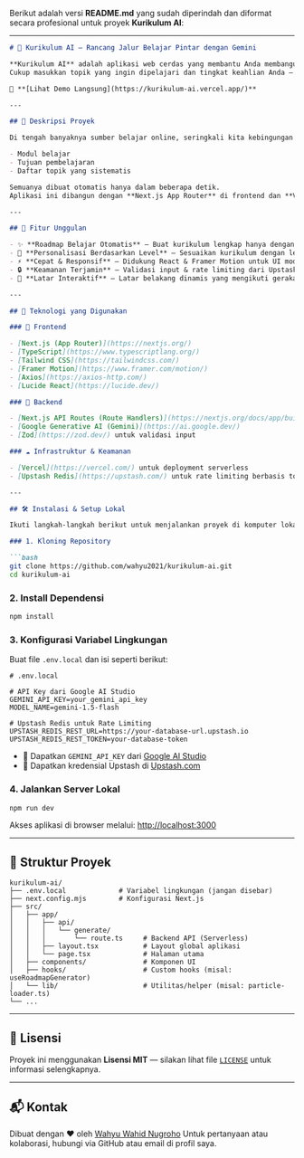 Berikut adalah versi **README.md** yang sudah diperindah dan diformat secara profesional untuk proyek **Kurikulum AI**:

---

````markdown
# 🌟 Kurikulum AI — Rancang Jalur Belajar Pintar dengan Gemini

**Kurikulum AI** adalah aplikasi web cerdas yang membantu Anda membangun *roadmap* atau kurikulum belajar yang **dipersonalisasi** secara instan, berkat kekuatan **Google Generative AI (Gemini)**.  
Cukup masukkan topik yang ingin dipelajari dan tingkat keahlian Anda — aplikasi akan menyusun jalur belajar yang **terstruktur, efisien, dan sesuai kebutuhan** Anda.

🔗 **[Lihat Demo Langsung](https://kurikulum-ai.vercel.app/)**

---

## 📌 Deskripsi Proyek

Di tengah banyaknya sumber belajar online, seringkali kita kebingungan untuk memulai. **Kurikulum AI hadir sebagai solusi**, menyediakan roadmap yang jelas dan terorganisir, lengkap dengan:

- Modul belajar
- Tujuan pembelajaran
- Daftar topik yang sistematis

Semuanya dibuat otomatis hanya dalam beberapa detik.  
Aplikasi ini dibangun dengan **Next.js App Router** di frontend dan **Vercel Serverless Functions** di backend, menjadikannya ringan, cepat, dan aman.

---

## 🚀 Fitur Unggulan

- ✨ **Roadmap Belajar Otomatis** — Buat kurikulum lengkap hanya dengan satu klik
- 👤 **Personalisasi Berdasarkan Level** — Sesuaikan kurikulum dengan level: *Pemula*, *Menengah*, atau *Mahir*
- ⚡ **Cepat & Responsif** — Didukung React & Framer Motion untuk UI modern dan interaktif
- 🔒 **Keamanan Terjamin** — Validasi input & rate limiting dari Upstash Redis
- 🎨 **Latar Interaktif** — Latar belakang dinamis yang mengikuti gerakan mouse pengguna

---

## 🧰 Teknologi yang Digunakan

### 🔹 Frontend

- [Next.js (App Router)](https://nextjs.org/)
- [TypeScript](https://www.typescriptlang.org/)
- [Tailwind CSS](https://tailwindcss.com/)
- [Framer Motion](https://www.framer.com/motion/)
- [Axios](https://axios-http.com/)
- [Lucide React](https://lucide.dev/)

### 🔸 Backend

- [Next.js API Routes (Route Handlers)](https://nextjs.org/docs/app/building-your-application/routing/route-handlers)
- [Google Generative AI (Gemini)](https://ai.google.dev/)
- [Zod](https://zod.dev/) untuk validasi input

### ☁️ Infrastruktur & Keamanan

- [Vercel](https://vercel.com/) untuk deployment serverless
- [Upstash Redis](https://upstash.com/) untuk rate limiting berbasis token

---

## 🛠️ Instalasi & Setup Lokal

Ikuti langkah-langkah berikut untuk menjalankan proyek di komputer lokal Anda:

### 1. Kloning Repository

```bash
git clone https://github.com/wahyu2021/kurikulum-ai.git
cd kurikulum-ai
````

### 2. Install Dependensi

```bash
npm install
```

### 3. Konfigurasi Variabel Lingkungan

Buat file `.env.local` dan isi seperti berikut:

```env
# .env.local

# API Key dari Google AI Studio
GEMINI_API_KEY=your_gemini_api_key
MODEL_NAME=gemini-1.5-flash

# Upstash Redis untuk Rate Limiting
UPSTASH_REDIS_REST_URL=https://your-database-url.upstash.io
UPSTASH_REDIS_REST_TOKEN=your-database-token
```

* 🔑 Dapatkan `GEMINI_API_KEY` dari [Google AI Studio](https://aistudio.google.com/app/apikey)
* 🔐 Dapatkan kredensial Upstash di [Upstash.com](https://upstash.com/)

### 4. Jalankan Server Lokal

```bash
npm run dev
```

Akses aplikasi di browser melalui: [http://localhost:3000](http://localhost:3000)

---

## 📁 Struktur Proyek

```
kurikulum-ai/
├── .env.local             # Variabel lingkungan (jangan disebar)
├── next.config.mjs        # Konfigurasi Next.js
├── src/
│   ├── app/
│   │   ├── api/
│   │   │   └── generate/
│   │   │       └── route.ts     # Backend API (Serverless)
│   │   ├── layout.tsx           # Layout global aplikasi
│   │   └── page.tsx             # Halaman utama
│   ├── components/              # Komponen UI
│   ├── hooks/                   # Custom hooks (misal: useRoadmapGenerator)
│   └── lib/                     # Utilitas/helper (misal: particle-loader.ts)
└── ...
```

---

## 📄 Lisensi

Proyek ini menggunakan **Lisensi MIT** — silakan lihat file [`LICENSE`](./LICENSE) untuk informasi selengkapnya.

---

## 📬 Kontak

Dibuat dengan ❤️ oleh [Wahyu Wahid Nugroho](https://github.com/wahyu2021)
Untuk pertanyaan atau kolaborasi, hubungi via GitHub atau email di profil saya.

```